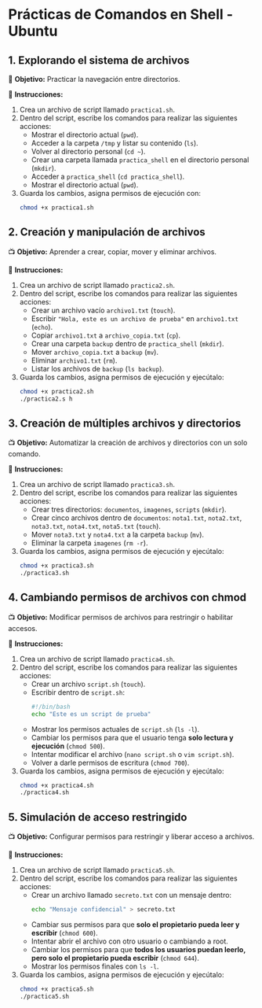 # Prácticas de Comandos en Shell - Ubuntu

## **1. Explorando el sistema de archivos**  
📌 **Objetivo:** Practicar la navegación entre directorios.  

🔹 **Instrucciones:**  
1. Crea un archivo de script llamado `practica1.sh`.  
2. Dentro del script, escribe los comandos para realizar las siguientes acciones:  
   - Mostrar el directorio actual (`pwd`).  
   - Acceder a la carpeta `/tmp` y listar su contenido (`ls`).  
   - Volver al directorio personal (`cd ~`).  
   - Crear una carpeta llamada `practica_shell` en el directorio personal (`mkdir`).  
   - Acceder a `practica_shell` (`cd practica_shell`).  
   - Mostrar el directorio actual (`pwd`).  
3. Guarda los cambios, asigna permisos de ejecución con:  
   ```bash
   chmod +x practica1.sh

## **2. Creación y manipulación de archivos**  
📺 **Objetivo:** Aprender a crear, copiar, mover y eliminar archivos.  

🔹 **Instrucciones:**  
1. Crea un archivo de script llamado `practica2.sh`.  
2. Dentro del script, escribe los comandos para realizar las siguientes acciones:  
   - Crear un archivo vacío `archivo1.txt` (`touch`).  
   - Escribir `"Hola, este es un archivo de prueba"` en `archivo1.txt` (`echo`).  
   - Copiar `archivo1.txt` a `archivo_copia.txt` (`cp`).  
   - Crear una carpeta `backup` dentro de `practica_shell` (`mkdir`).  
   - Mover `archivo_copia.txt` a `backup` (`mv`).  
   - Eliminar `archivo1.txt` (`rm`).  
   - Listar los archivos de `backup` (`ls backup`).  
3. Guarda los cambios, asigna permisos de ejecución y ejecútalo:  
   ```bash
   chmod +x practica2.sh
   ./practica2.s h

## **3. Creación de múltiples archivos y directorios**  
📺 **Objetivo:** Automatizar la creación de archivos y directorios con un solo comando.  

🔹 **Instrucciones:**  
1. Crea un archivo de script llamado `practica3.sh`.  
2. Dentro del script, escribe los comandos para realizar las siguientes acciones:  
   - Crear tres directorios: `documentos`, `imagenes`, `scripts` (`mkdir`).  
   - Crear cinco archivos dentro de `documentos`: `nota1.txt`, `nota2.txt`, `nota3.txt`, `nota4.txt`, `nota5.txt` (`touch`).  
   - Mover `nota3.txt` y `nota4.txt` a la carpeta `backup` (`mv`).  
   - Eliminar la carpeta `imagenes` (`rm -r`).  
3. Guarda los cambios, asigna permisos de ejecución y ejecútalo:  
   ```bash
   chmod +x practica3.sh
   ./practica3.sh

## **4. Cambiando permisos de archivos con chmod**  
📺 **Objetivo:** Modificar permisos de archivos para restringir o habilitar accesos.  

🔹 **Instrucciones:**  
1. Crea un archivo de script llamado `practica4.sh`.  
2. Dentro del script, escribe los comandos para realizar las siguientes acciones:  
   - Crear un archivo `script.sh` (`touch`).  
   - Escribir dentro de `script.sh`:  
     ```bash
     #!/bin/bash
     echo "Este es un script de prueba"
     ```  
   - Mostrar los permisos actuales de `script.sh` (`ls -l`).  
   - Cambiar los permisos para que el usuario tenga **solo lectura y ejecución** (`chmod 500`).  
   - Intentar modificar el archivo (`nano script.sh` o `vim script.sh`).  
   - Volver a darle permisos de escritura (`chmod 700`).  
3. Guarda los cambios, asigna permisos de ejecución y ejecútalo:  
   ```bash
   chmod +x practica4.sh
   ./practica4.sh


## **5. Simulación de acceso restringido**  
📺 **Objetivo:** Configurar permisos para restringir y liberar acceso a archivos.  

🔹 **Instrucciones:**  
1. Crea un archivo de script llamado `practica5.sh`.  
2. Dentro del script, escribe los comandos para realizar las siguientes acciones:  
   - Crear un archivo llamado `secreto.txt` con un mensaje dentro:  
     ```bash
     echo "Mensaje confidencial" > secreto.txt
     ```  
   - Cambiar sus permisos para que **solo el propietario pueda leer y escribir** (`chmod 600`).  
   - Intentar abrir el archivo con otro usuario o cambiando a root.  
   - Cambiar los permisos para que **todos los usuarios puedan leerlo, pero solo el propietario pueda escribir** (`chmod 644`).  
   - Mostrar los permisos finales con `ls -l`.  
3. Guarda los cambios, asigna permisos de ejecución y ejecútalo:  
   ```bash
   chmod +x practica5.sh
   ./practica5.sh
